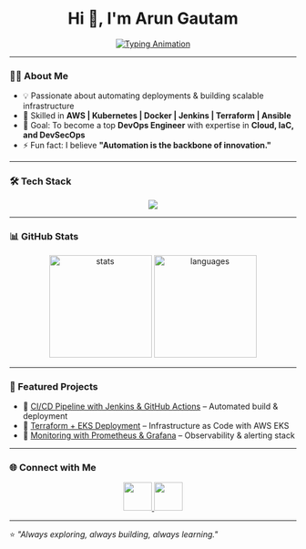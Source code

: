 <h1 align="center">
  Hi 👋, I'm Arun Gautam  
</h1>

<p align="center">
  <a href="https://git.io/typing-svg">
    <img src="https://readme-typing-svg.demolab.com?font=Fira+Code&size=22&pause=1000&color=00F700&center=true&vCenter=true&width=600&lines=DevOps+Engineer;AWS+%7C+Kubernetes+%7C+Terraform+%7C+Jenkins;Cloud+%26+Automation+Enthusiast;Always+Exploring+%7C+Always+Building+%7C+Always+Learning" alt="Typing Animation" />
  </a>
</p>

---

### 👨‍💻 About Me  
- 💡 Passionate about automating deployments & building scalable infrastructure  
- 🌱 Skilled in **AWS | Kubernetes | Docker | Jenkins | Terraform | Ansible**  
- 🎯 Goal: To become a top **DevOps Engineer** with expertise in **Cloud, IaC, and DevSecOps**  
- ⚡ Fun fact: I believe **"Automation is the backbone of innovation."**  

---

### 🛠️ Tech Stack  

<p align="center">
  <img src="https://skillicons.dev/icons?i=aws,docker,kubernetes,jenkins,linux,ansible,terraform,prometheus,grafana,git,github,nginx" />
</p>

---

### 📊 GitHub Stats  

<p align="center">
  <img src="https://github-readme-stats.vercel.app/api?username=arun&show_icons=true&theme=tokyonight" alt="stats" height="180px"/>
  <img src="https://github-readme-stats.vercel.app/api/top-langs/?username=arun&layout=compact&theme=tokyonight" alt="languages" height="180px"/>
</p>

---

### 🚀 Featured Projects  
- 🔹 [CI/CD Pipeline with Jenkins & GitHub Actions](#) – Automated build & deployment  
- 🔹 [Terraform + EKS Deployment](#) – Infrastructure as Code with AWS EKS  
- 🔹 [Monitoring with Prometheus & Grafana](#) – Observability & alerting stack  

---

### 🌐 Connect with Me  

<p align="center">
<a href="https://www.linkedin.com/in/YOUR-LINKEDIN" target="blank">
  <img src="https://skillicons.dev/icons?i=linkedin" height="50" />
</a>
<a href="mailto:arun.gautam.devops@gmail.com" target="blank">
  <img src="https://skillicons.dev/icons?i=gmail" height="50" />
</a>
</p>

---

⭐️ *"Always exploring, always building, always learning."*
